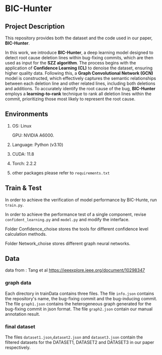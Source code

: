 # BIC-Hunter

## Project Description
This repository provides both the dataset and the code used in our paper, **BIC-Hunter**.

In this work, we introduce **BIC-Hunter**, a deep learning model designed to detect root cause deletion lines within bug-fixing commits, which are then used as input for the **SZZ algorithm**. The process begins with the application of **Confidence Learning (CL)** to denoise the dataset, ensuring higher quality data. Following this, a **Graph Convolutional Network (GCN)** model is constructed, which effectively captures the semantic relationships between each deletion line and other related lines, including both deletions and additions. To accurately identify the root cause of the bug, **BIC-Hunter** employs a **learning-to-rank** technique to rank all deletion lines within the commit, prioritizing those most likely to represent the root cause.

## Environments

1. OS: Linux

   GPU: NVIDIA A6000.

2. Language: Python (v3.10)

3. CUDA: 11.8

4. Torch: 2.2.2
   
5. other packages please refer to `requirements.txt`

## Train & Test
In order to achieve the verification of model performance by BIC-Hunte, run `train.py`.

In order to achieve the performance test of a single component, revise `confident_learning.py` and `model.py` and modify the interface.

Folder Confidence_choise stores the tools for different confidence level calculation methods.

Folder Network_choise stores different graph neural networks.

## Data

data from : Tang et al https://ieeexplore.ieee.org/document/10298347 

### graph data

Each directory in trainData contains three files. The file `info.json` contains the repository's name, the bug-fixing commit and the bug-inducing commit. The file `graph1.json` contains the heterogeneous graph generated for the bug-fixing commit in json format. The file `graph2.json` contain our manual annotation result.

### final dataset

The files `dataset1.json`,`dataset2.json` and `dataset3.json` contain the filtered datasets for the DATASET1, DATASET2 and DATASET3 in our paper respectively.
